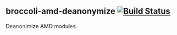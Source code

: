 ## broccoli-amd-deanonymize  [![Build Status](https://travis-ci.org/abuiles/broccoli-amd-deanonymize.png?branch=master)](https://travis-ci.org/abuiles/broccoli-amd-deanonymize)

Deanonimize AMD modules.
